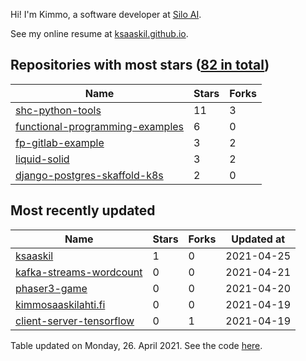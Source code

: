 Hi! I'm Kimmo, a software developer at [Silo AI](https://silo.ai/).

See my online resume at [ksaaskil.github.io](https://ksaaskil.github.io).

<!-- repositories starts -->

## Repositories with most stars ([82 in total](https://github.com/ksaaskil?tab=repositories))
| Name        | Stars           | Forks  |
| ------------- |-------------| -----|
|[shc-python-tools](https://github.com/ksaaskil/shc-python-tools)|11|3
|[functional-programming-examples](https://github.com/ksaaskil/functional-programming-examples)|6|0
|[fp-gitlab-example](https://github.com/ksaaskil/fp-gitlab-example)|3|2
|[liquid-solid](https://github.com/ksaaskil/liquid-solid)|3|2
|[django-postgres-skaffold-k8s](https://github.com/ksaaskil/django-postgres-skaffold-k8s)|2|0

<!-- repositories ends -->
<!-- recent_repositories starts -->

## Most recently updated
| Name        | Stars           | Forks  | Updated at
| ------------- |-------------| -----|-----|
|[ksaaskil](https://github.com/ksaaskil/ksaaskil)|1|0|2021-04-25
|[kafka-streams-wordcount](https://github.com/ksaaskil/kafka-streams-wordcount)|0|0|2021-04-21
|[phaser3-game](https://github.com/ksaaskil/phaser3-game)|0|0|2021-04-20
|[kimmosaaskilahti.fi](https://github.com/ksaaskil/kimmosaaskilahti.fi)|0|0|2021-04-19
|[client-server-tensorflow](https://github.com/ksaaskil/client-server-tensorflow)|0|1|2021-04-19

<!-- recent_repositories ends -->
<!-- updated_at starts -->
Table updated on Monday, 26. April 2021. See the code [here](https://github.com/ksaaskil/ksaaskil).
<!-- updated_at ends -->
